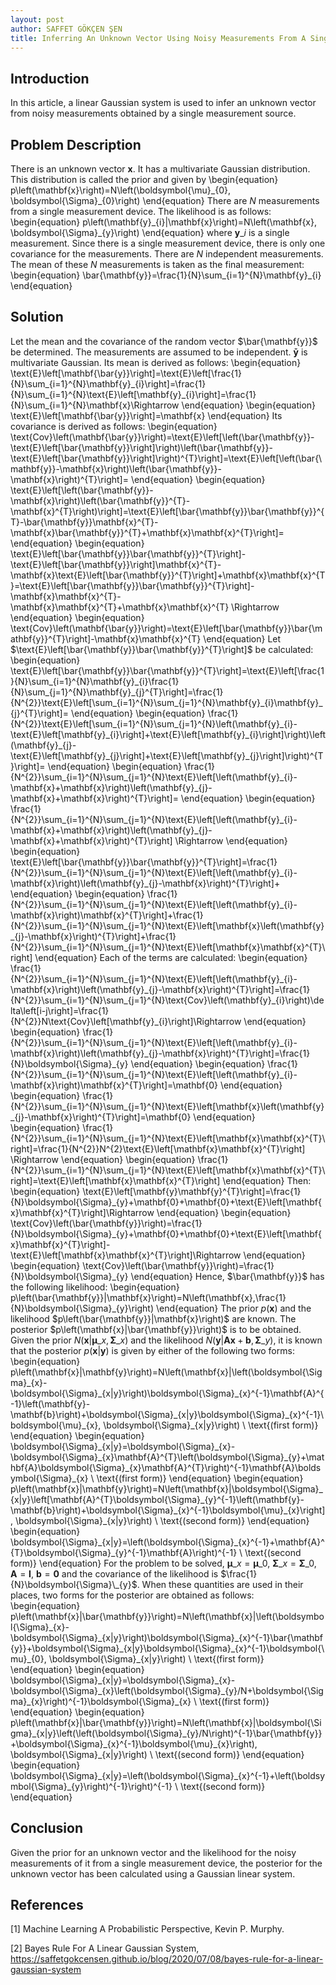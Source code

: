 ```yaml
---
layout: post
author: SAFFET GÖKÇEN ŞEN
title: Inferring An Unknown Vector Using Noisy Measurements From A Single Device
---
```


## Introduction

In this article, a linear Gaussian system is used to infer an unknown vector from noisy measurements obtained by a single measurement source.

## Problem Description
There is an unknown vector $\mathbf{x}$. It has a multivariate Gaussian distribution. This distribution is called the prior and given by
\begin{equation}
    p\left(\mathbf{x}\right)=N\left(\boldsymbol{\mu}\_{0}, \boldsymbol{\Sigma}\_{0}\right)
\end{equation}
There are $N$ measurements from a single measurement device. The likelihood is as follows:
\begin{equation}
    p\left(\mathbf{y}\_{i}|\mathbf{x}\right)=N\left(\mathbf{x}, \boldsymbol{\Sigma}\_{y}\right)
\end{equation}
where $\mathbf{y}\_{i}$ is a single measurement. Since there is a single measurement device, there is only one covariance for the measurements. There are $N$ independent measurements. The mean of these $N$ measurements is taken as the final measurement:
\begin{equation}
    \bar{\mathbf{y}}=\frac{1}{N}\sum\_{i=1}^{N}\mathbf{y}\_{i}
\end{equation}

## Solution
Let the mean and the covariance of the random vector $\bar{\mathbf{y}}$ be determined. The measurements are assumed to be independent. $\mathbf{\bar{y}}$ is multivariate Gaussian. Its mean is derived as follows:
\begin{equation}
    \text{E}\left[\mathbf{\bar{y}}\right]=\text{E}\left[\frac{1}{N}\sum\_{i=1}^{N}\mathbf{y}\_{i}\right]=\frac{1}{N}\sum\_{i=1}^{N}\text{E}\left[\mathbf{y}\_{i}\right]=\frac{1}{N}\sum\_{i=1}^{N}\mathbf{x}\Rightarrow
\end{equation}
\begin{equation}
    \text{E}\left[\mathbf{\bar{y}}\right]=\mathbf{x}
\end{equation}
Its covariance is derived as follows:
\begin{equation}
    \text{Cov}\left(\mathbf{\bar{y}}\right)=\text{E}\left[\left(\bar{\mathbf{y}}-\text{E}\left[\bar{\mathbf{y}}\right]\right)\left(\bar{\mathbf{y}}-\text{E}\left[\bar{\mathbf{y}}\right]\right)^{T}\right]=\text{E}\left[\left(\bar{\mathbf{y}}-\mathbf{x}\right)\left(\bar{\mathbf{y}}-\mathbf{x}\right)^{T}\right]=
\end{equation}
\begin{equation}
    \text{E}\left[\left(\bar{\mathbf{y}}-\mathbf{x}\right)\left(\bar{\mathbf{y}}^{T}-\mathbf{x}^{T}\right)\right]=\text{E}\left[\bar{\mathbf{y}}\bar{\mathbf{y}}^{T}-\bar{\mathbf{y}}\mathbf{x}^{T}-\mathbf{x}\bar{\mathbf{y}}^{T}+\mathbf{x}\mathbf{x}^{T}\right]=
\end{equation}
\begin{equation}
    \text{E}\left[\bar{\mathbf{y}}\bar{\mathbf{y}}^{T}\right]-\text{E}\left[\bar{\mathbf{y}}\right]\mathbf{x}^{T}-\mathbf{x}\text{E}\left[\bar{\mathbf{y}}^{T}\right]+\mathbf{x}\mathbf{x}^{T}=\text{E}\left[\bar{\mathbf{y}}\bar{\mathbf{y}}^{T}\right]-\mathbf{x}\mathbf{x}^{T}-\mathbf{x}\mathbf{x}^{T}+\mathbf{x}\mathbf{x}^{T} \Rightarrow
\end{equation}
\begin{equation}
    \text{Cov}\left(\mathbf{\bar{y}}\right)=\text{E}\left[\bar{\mathbf{y}}\bar{\mathbf{y}}^{T}\right]-\mathbf{x}\mathbf{x}^{T}
\end{equation}
Let $\text{E}\left[\bar{\mathbf{y}}\bar{\mathbf{y}}^{T}\right]$ be calculated:
\begin{equation}
    \text{E}\left[\bar{\mathbf{y}}\bar{\mathbf{y}}^{T}\right]=\text{E}\left[\frac{1}{N}\sum\_{i=1}^{N}\mathbf{y}\_{i}\frac{1}{N}\sum\_{j=1}^{N}\mathbf{y}\_{j}^{T}\right]=\frac{1}{N^{2}}\text{E}\left[\sum\_{i=1}^{N}\sum\_{j=1}^{N}\mathbf{y}\_{i}\mathbf{y}\_{j}^{T}\right]=
\end{equation}
\begin{equation}
    \frac{1}{N^{2}}\text{E}\left[\sum\_{i=1}^{N}\sum\_{j=1}^{N}\left(\mathbf{y}\_{i}-\text{E}\left[\mathbf{y}\_{i}\right]+\text{E}\left[\mathbf{y}\_{i}\right]\right)\left(\mathbf{y}\_{j}-\text{E}\left[\mathbf{y}\_{j}\right]+\text{E}\left[\mathbf{y}\_{j}\right]\right)^{T}\right]=
\end{equation}
\begin{equation}
    \frac{1}{N^{2}}\sum\_{i=1}^{N}\sum\_{j=1}^{N}\text{E}\left[\left(\mathbf{y}\_{i}-\mathbf{x}+\mathbf{x}\right)\left(\mathbf{y}\_{j}-\mathbf{x}+\mathbf{x}\right)^{T}\right]=
\end{equation}
\begin{equation}
    \frac{1}{N^{2}}\sum\_{i=1}^{N}\sum\_{j=1}^{N}\text{E}\left[\left(\mathbf{y}\_{i}-\mathbf{x}+\mathbf{x}\right)\left(\mathbf{y}\_{j}-\mathbf{x}+\mathbf{x}\right)^{T}\right] \Rightarrow
\end{equation}
\begin{equation}
    \text{E}\left[\bar{\mathbf{y}}\bar{\mathbf{y}}^{T}\right]=\frac{1}{N^{2}}\sum\_{i=1}^{N}\sum\_{j=1}^{N}\text{E}\left[\left(\mathbf{y}\_{i}-\mathbf{x}\right)\left(\mathbf{y}\_{j}-\mathbf{x}\right)^{T}\right]+
\end{equation}
\begin{equation}
    \frac{1}{N^{2}}\sum\_{i=1}^{N}\sum\_{j=1}^{N}\text{E}\left[\left(\mathbf{y}\_{i}-\mathbf{x}\right)\mathbf{x}^{T}\right]+\frac{1}{N^{2}}\sum\_{i=1}^{N}\sum\_{j=1}^{N}\text{E}\left[\mathbf{x}\left(\mathbf{y}\_{j}-\mathbf{x}\right)^{T}\right]+\frac{1}{N^{2}}\sum\_{i=1}^{N}\sum\_{j=1}^{N}\text{E}\left[\mathbf{x}\mathbf{x}^{T}\right]
\end{equation}
Each of the terms are calculated:
\begin{equation}
    \frac{1}{N^{2}}\sum\_{i=1}^{N}\sum\_{j=1}^{N}\text{E}\left[\left(\mathbf{y}\_{i}-\mathbf{x}\right)\left(\mathbf{y}\_{j}-\mathbf{x}\right)^{T}\right]=\frac{1}{N^{2}}\sum\_{i=1}^{N}\sum\_{j=1}^{N}\text{Cov}\left(\mathbf{y}\_{i}\right)\delta\left[i-j\right]=\frac{1}{N^{2}}N\text{Cov}\left[\mathbf{y}\_{i}\right]\Rightarrow
\end{equation}
\begin{equation}
    \frac{1}{N^{2}}\sum\_{i=1}^{N}\sum\_{j=1}^{N}\text{E}\left[\left(\mathbf{y}\_{i}-\mathbf{x}\right)\left(\mathbf{y}\_{j}-\mathbf{x}\right)^{T}\right]=\frac{1}{N}\boldsymbol{\Sigma}\_{y}
\end{equation}
\begin{equation}
    \frac{1}{N^{2}}\sum\_{i=1}^{N}\sum\_{j=1}^{N}\text{E}\left[\left(\mathbf{y}\_{i}-\mathbf{x}\right)\mathbf{x}^{T}\right]=\mathbf{0}
\end{equation}
\begin{equation}
    \frac{1}{N^{2}}\sum\_{i=1}^{N}\sum\_{j=1}^{N}\text{E}\left[\mathbf{x}\left(\mathbf{y}\_{j}-\mathbf{x}\right)^{T}\right]=\mathbf{0}
\end{equation}
\begin{equation}
    \frac{1}{N^{2}}\sum\_{i=1}^{N}\sum\_{j=1}^{N}\text{E}\left[\mathbf{x}\mathbf{x}^{T}\right]=\frac{1}{N^{2}}N^{2}\text{E}\left[\mathbf{x}\mathbf{x}^{T}\right] \Rightarrow
\end{equation}
\begin{equation}
    \frac{1}{N^{2}}\sum\_{i=1}^{N}\sum\_{j=1}^{N}\text{E}\left[\mathbf{x}\mathbf{x}^{T}\right]=\text{E}\left[\mathbf{x}\mathbf{x}^{T}\right]
\end{equation}
Then:
\begin{equation}
    \text{E}\left[\mathbf{y}\mathbf{y}^{T}\right]=\frac{1}{N}\boldsymbol{\Sigma}\_{y}+\mathbf{0}+\mathbf{0}+\text{E}\left[\mathbf{x}\mathbf{x}^{T}\right]\Rightarrow
\end{equation}
\begin{equation}
    \text{Cov}\left(\bar{\mathbf{y}}\right)=\frac{1}{N}\boldsymbol{\Sigma}\_{y}+\mathbf{0}+\mathbf{0}+\text{E}\left[\mathbf{x}\mathbf{x}^{T}\right]-\text{E}\left[\mathbf{x}\mathbf{x}^{T}\right]\Rightarrow
\end{equation}
\begin{equation}
    \text{Cov}\left(\bar{\mathbf{y}}\right)=\frac{1}{N}\boldsymbol{\Sigma}\_{y}
\end{equation}
Hence, $\bar{\mathbf{y}}$ has the following likelihood:
\begin{equation}
    p\left(\bar{\mathbf{y}}|\mathbf{x}\right)=N\left(\mathbf{x},\frac{1}{N}\boldsymbol{\Sigma}\_{y}\right)
\end{equation}
The prior $p\left(\mathbf{x}\right)$ and the likelihood $p\left(\bar{\mathbf{y}}|\mathbf{x}\right)$ are known. The posterior $p\left(\mathbf{x}|\bar{\mathbf{y}}\right)$ is to be obtained. Given the prior $N\left(\mathbf{x}|\boldsymbol{\mu}\_{x}, \boldsymbol{\Sigma}\_{x}\right)$ and the likelihood $N\left(\mathbf{y}|\mathbf{A}\mathbf{x}+\mathbf{b}, \boldsymbol{\Sigma}\_{y}\right)$, it is known that the posterior $p\left(\mathbf{x}|\mathbf{y}\right)$ is given by either of the following two forms:
\begin{equation}
    p\left(\mathbf{x}|\mathbf{y}\right)=N\left(\mathbf{x}|\left(\boldsymbol{\Sigma}\_{x}-\boldsymbol{\Sigma}\_{x|y}\right)\boldsymbol{\Sigma}\_{x}^{-1}\mathbf{A}^{-1}\left(\mathbf{y}-\mathbf{b}\right)+\boldsymbol{\Sigma}\_{x|y}\boldsymbol{\Sigma}\_{x}^{-1}\boldsymbol{\mu}\_{x}, \boldsymbol{\Sigma}\_{x|y}\right) \ \text{(first form)}
\end{equation}
\begin{equation}
    \boldsymbol{\Sigma}\_{x|y}=\boldsymbol{\Sigma}\_{x}-\boldsymbol{\Sigma}\_{x}\mathbf{A}^{T}\left(\boldsymbol{\Sigma}\_{y}+\mathbf{A}\boldsymbol{\Sigma}\_{x}\mathbf{A}^{T}\right)^{-1}\mathbf{A}\boldsymbol{\Sigma}\_{x} \ \text{(first form)}
\end{equation}
\begin{equation}
    p\left(\mathbf{x}|\mathbf{y}\right)=N\left(\mathbf{x}|\boldsymbol{\Sigma}\_{x|y}\left[\mathbf{A}^{T}\boldsymbol{\Sigma}\_{y}^{-1}\left(\mathbf{y}-\mathbf{b}\right)+\boldsymbol{\Sigma}\_{x}^{-1}\boldsymbol{\mu}\_{x}\right], \boldsymbol{\Sigma}\_{x|y}\right) \ \text{(second form)}
\end{equation}
\begin{equation}
    \boldsymbol{\Sigma}\_{x|y}=\left(\boldsymbol{\Sigma}\_{x}^{-1}+\mathbf{A}^{T}\boldsymbol{\Sigma}\_{y}^{-1}\mathbf{A}\right)^{-1} \ \text{(second form)}
\end{equation}
For the problem to be solved, $\boldsymbol{\mu}\_{x}=\boldsymbol{\mu}\_{0}$, $\boldsymbol{\Sigma}\_{x}=\boldsymbol{\Sigma}\_{0}$, $\mathbf{A}=\mathbf{I}$, $\mathbf{b}=\mathbf{0}$ and the covariance of the likelihood is $\frac{1}{N}\boldsymbol{\Sigma}\_{y}$. When these quantities are used in their places, two forms for the posterior are obtained as follows:
\begin{equation}
    p\left(\mathbf{x}|\bar{\mathbf{y}}\right)=N\left(\mathbf{x}|\left(\boldsymbol{\Sigma}\_{x}-\boldsymbol{\Sigma}\_{x|y}\right)\boldsymbol{\Sigma}\_{x}^{-1}\bar{\mathbf{y}}+\boldsymbol{\Sigma}\_{x|y}\boldsymbol{\Sigma}\_{x}^{-1}\boldsymbol{\mu}\_{0}, \boldsymbol{\Sigma}\_{x|y}\right) \ \text{(first form)}
\end{equation}
\begin{equation}
    \boldsymbol{\Sigma}\_{x|y}=\boldsymbol{\Sigma}\_{x}-\boldsymbol{\Sigma}\_{x}\left(\boldsymbol{\Sigma}\_{y}/N+\boldsymbol{\Sigma}\_{x}\right)^{-1}\boldsymbol{\Sigma}\_{x} \ \text{(first form)}
\end{equation}
\begin{equation}
    p\left(\mathbf{x}|\bar{\mathbf{y}}\right)=N\left(\mathbf{x}|\boldsymbol{\Sigma}\_{x|y}\left(\left(\boldsymbol{\Sigma}\_{y}/N\right)^{-1}\bar{\mathbf{y}}+\boldsymbol{\Sigma}\_{x}^{-1}\boldsymbol{\mu}\_{x}\right), \boldsymbol{\Sigma}\_{x|y}\right) \ \text{(second form)}
\end{equation}
\begin{equation}
    \boldsymbol{\Sigma}\_{x|y}=\left(\boldsymbol{\Sigma}\_{x}^{-1}+\left(\boldsymbol{\Sigma}\_{y}\right)^{-1}\right)^{-1} \ \text{(second form)}
\end{equation}

## Conclusion
Given the prior for an unknown vector and the likelihood for the noisy measurements of it from a single measurement device, the posterior for the unknown vector has been calculated using a Gaussian linear system. 

## References
[1] Machine Learning A Probabilistic Perspective, Kevin P. Murphy.

[2] Bayes Rule For A Linear Gaussian System, <https://saffetgokcensen.github.io/blog/2020/07/08/bayes-rule-for-a-linear-gaussian-system>
